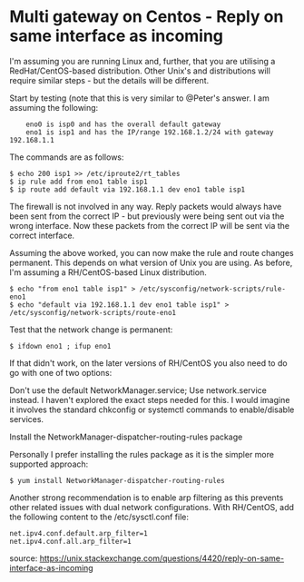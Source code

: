 # Multi gateway on Centos - Reply on same interface as incoming

I'm assuming you are running Linux and, further, that you are utilising a RedHat/CentOS-based distribution. Other Unix's and distributions will require similar steps - but the details will be different.

Start by testing (note that this is very similar to @Peter's answer. I am assuming the following:
```
    eno0 is isp0 and has the overall default gateway
    eno1 is isp1 and has the IP/range 192.168.1.2/24 with gateway 192.168.1.1
```
The commands are as follows:
```
$ echo 200 isp1 >> /etc/iproute2/rt_tables
$ ip rule add from eno1 table isp1
$ ip route add default via 192.168.1.1 dev eno1 table isp1
```
The firewall is not involved in any way. Reply packets would always have been sent from the correct IP - but previously were being sent out via the wrong interface. Now these packets from the correct IP will be sent via the correct interface.

Assuming the above worked, you can now make the rule and route changes permanent. This depends on what version of Unix you are using. As before, I'm assuming a RH/CentOS-based Linux distribution.
```
$ echo "from eno1 table isp1" > /etc/sysconfig/network-scripts/rule-eno1
$ echo "default via 192.168.1.1 dev eno1 table isp1" > /etc/sysconfig/network-scripts/route-eno1
```
Test that the network change is permanent:
```
$ ifdown eno1 ; ifup eno1
```
If that didn't work, on the later versions of RH/CentOS you also need to do go with one of two options:

Don't use the default NetworkManager.service; Use network.service instead. I haven't explored the exact steps needed for this. I would imagine it involves the standard chkconfig or systemctl commands to enable/disable services.

Install the NetworkManager-dispatcher-routing-rules package

Personally I prefer installing the rules package as it is the simpler more supported approach:
```
$ yum install NetworkManager-dispatcher-routing-rules
```
Another strong recommendation is to enable arp filtering as this prevents other related issues with dual network configurations. With RH/CentOS, add the following content to the /etc/sysctl.conf file:
```
net.ipv4.conf.default.arp_filter=1
net.ipv4.conf.all.arp_filter=1
```

source: https://unix.stackexchange.com/questions/4420/reply-on-same-interface-as-incoming
